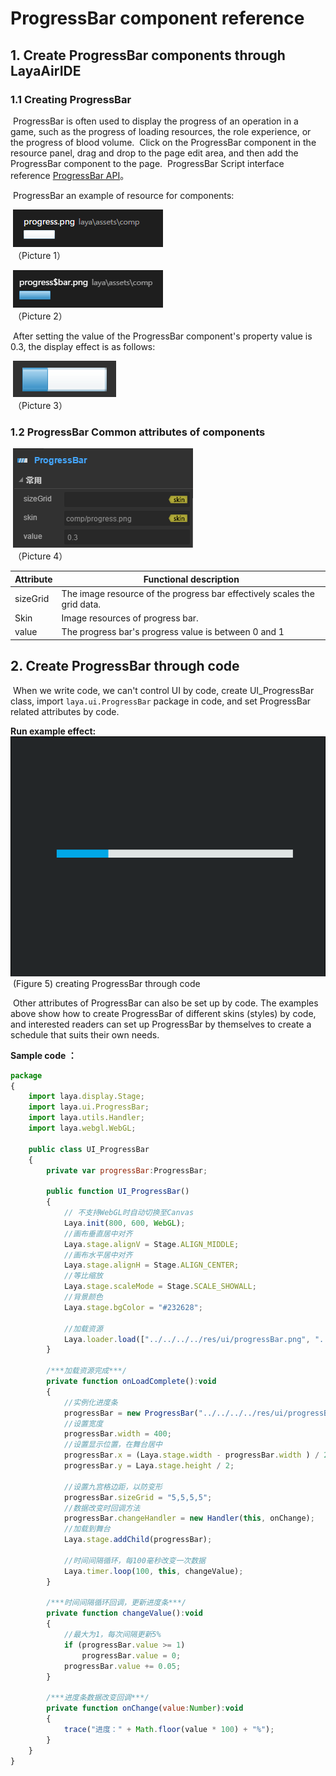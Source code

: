 # ProgressBar component reference



##  1. Create ProgressBar components through LayaAirIDE

### 	1.1 Creating ProgressBar

​        ProgressBar is often used to display the progress of an operation in a game, such as the progress of loading resources, the role experience, or the progress of blood volume.
​        Click on the ProgressBar component in the resource panel, drag and drop to the page edit area, and then add the ProgressBar component to the page.
​        ProgressBar Script interface reference [ProgressBar API](http://layaair.ldc.layabox.com/api/index.html?category=Core&class=laya.ui.ProgressBar)。

​        ProgressBar an example of resource for components:

​        ![图片0.png](img/1.png)<br/>
​    （Picture 1）

​        ![图片0.png](img/2.png)<br/>
​    （Picture 2）

​        After setting the value of the ProgressBar component's property value is 0.3, the display effect is as follows:

​        ![图片0.png](img/3.png)<br/>
​    （Picture 3）

  

### 1.2 ProgressBar Common attributes of components

​        ![图片0.png](img/4.png)<br/>
​    （Picture 4）

 

| **Attribute**   | **Functional description**           |
| -------- | ------------------ |
| sizeGrid | The image resource of the progress bar effectively scales the grid data. |
| Skin     | Image resources of progress bar.          |
| value    | The progress bar's progress value is between 0 and 1     |

 

##  2. Create ProgressBar through code

​	When we write code, we can't control UI by code, create UI_ProgressBar class, import `laya.ui.ProgressBar` package in code, and set ProgressBar related attributes by code.

**Run example effect:**
​	![5](gif/1.gif)<br/>
​	(Figure 5) creating ProgressBar through code

​	Other attributes of ProgressBar can also be set up by code. The examples above show how to create ProgressBar of different skins (styles) by code, and interested readers can set up ProgressBar by themselves to create a schedule that suits their own needs.

**Sample code ：**


```javascript
package
{
	import laya.display.Stage;
	import laya.ui.ProgressBar;
	import laya.utils.Handler;
	import laya.webgl.WebGL;
	
	public class UI_ProgressBar
	{
		private var progressBar:ProgressBar;
		
		public function UI_ProgressBar()
		{
			// 不支持WebGL时自动切换至Canvas
			Laya.init(800, 600, WebGL);
			//画布垂直居中对齐
			Laya.stage.alignV = Stage.ALIGN_MIDDLE;
			//画布水平居中对齐
			Laya.stage.alignH = Stage.ALIGN_CENTER;
			//等比缩放
			Laya.stage.scaleMode = Stage.SCALE_SHOWALL;
			//背景颜色
			Laya.stage.bgColor = "#232628";
			
			//加载资源
			Laya.loader.load(["../../../../res/ui/progressBar.png", "../../../../res/ui/progressBar$bar.png"], Handler.create(this, onLoadComplete));
		}
		
		/***加载资源完成***/
		private function onLoadComplete():void
		{
			//实例化进度条
			progressBar = new ProgressBar("../../../../res/ui/progressBar.png");
			//设置宽度
			progressBar.width = 400;
			//设置显示位置，在舞台居中
			progressBar.x = (Laya.stage.width - progressBar.width ) / 2;
			progressBar.y = Laya.stage.height / 2;
			
			//设置九宫格边距，以防变形
			progressBar.sizeGrid = "5,5,5,5";
			//数据改变时回调方法
			progressBar.changeHandler = new Handler(this, onChange);
			//加载到舞台
			Laya.stage.addChild(progressBar);
			
			//时间间隔循环，每100毫秒改变一次数据
			Laya.timer.loop(100, this, changeValue);
		}
		
		/***时间间隔循环回调，更新进度条***/
		private function changeValue():void
		{
			//最大为1，每次间隔更新5%
			if (progressBar.value >= 1)
				progressBar.value = 0;
			progressBar.value += 0.05;
		}
		
		/***进度条数据改变回调***/
		private function onChange(value:Number):void
		{
			trace("进度：" + Math.floor(value * 100) + "%");
		}
	}
}
```

